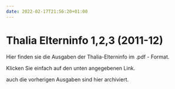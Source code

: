```yaml
---
date: 2022-02-17T21:56:20+01:00
---
```


# Thalia Elterninfo 1,2,3 (2011-12)

Hier finden sie die Ausgaben der Thalia-Elterninfo im .pdf - Format.

Klicken Sie einfach auf den unten angegebenen Link.

auch die vorherigen Ausgaben sind hier archiviert.


